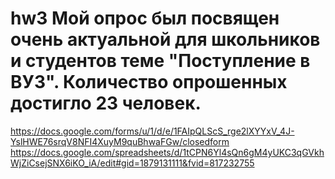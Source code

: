 # hw3 Мой опрос был посвящен очень актуальной для школьников и студентов теме "Поступление в ВУЗ". Количество опрошенных достигло 23 человек.
https://docs.google.com/forms/u/1/d/e/1FAIpQLScS_rge2lXYYxV_4J-YslHWE76srqV8NFI4XuyM9quBhwaFGw/closedform
https://docs.google.com/spreadsheets/d/1tCPN6Yl4sQn6gM4yUKC3qGVkhWjZiCsejSNX6iKO_iA/edit#gid=1879131111&fvid=817232755
